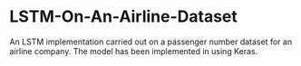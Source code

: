 # LSTM-On-An-Airline-Dataset
An LSTM implementation carried out on a passenger number dataset for an airline company. The model has been implemented in using Keras.
